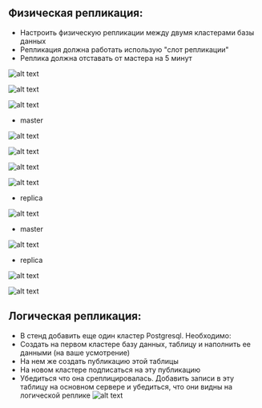 ## Физическая репликация:

  * Настроить физическую репликации между двумя кластерами базы данных
  * Репликация должна работать использую "слот репликации"
  * Реплика должна отставать от мастера на 5 минут

![alt text](https://github.com/AntonKurapov66/OTUS_DB/blob/main/hw_08/img/01_0.PNG)

![alt text](https://github.com/AntonKurapov66/OTUS_DB/blob/main/hw_08/img/01_1.PNG)

![alt text](https://github.com/AntonKurapov66/OTUS_DB/blob/main/hw_08/img/01_2.PNG)

* master
  
![alt text](https://github.com/AntonKurapov66/OTUS_DB/blob/main/hw_08/img/01_3.PNG)

![alt text](https://github.com/AntonKurapov66/OTUS_DB/blob/main/hw_08/img/01_3_1.PNG)

![alt text](https://github.com/AntonKurapov66/OTUS_DB/blob/main/hw_08/img/01_4.PNG)

![alt text](https://github.com/AntonKurapov66/OTUS_DB/blob/main/hw_08/img/01_5.PNG)

* replica
  
![alt text](https://github.com/AntonKurapov66/OTUS_DB/blob/main/hw_08/img/01_5_1.PNG)

* master

![alt text](https://github.com/AntonKurapov66/OTUS_DB/blob/main/hw_08/img/01_6.PNG)

* replica

![alt text](https://github.com/AntonKurapov66/OTUS_DB/blob/main/hw_08/img/01_6_1.PNG)

![alt text](https://github.com/AntonKurapov66/OTUS_DB/blob/main/hw_08/img/01_6_2.PNG)

## Логическая репликация:
  * В стенд добавить еще один кластер Postgresql. Необходимо:
  * Создать на первом кластере базу данных, таблицу и наполнить ее данными (на ваше усмотрение)
  * На нем же создать публикацию этой таблицы
  * На новом кластере подписаться на эту публикацию
  * Убедиться что она среплицировалась. Добавить записи в эту таблицу на основном сервере и убедиться, что они видны на логической реплике
  ![alt text](https://github.com/AntonKurapov66/OTUS_DB/blob/main/hw_07/img/01_0.PNG)
